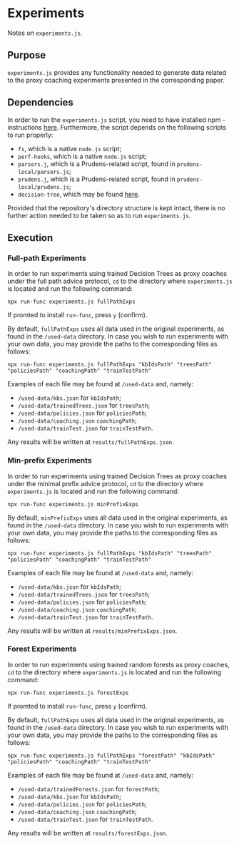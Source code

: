 # Experiments
Notes on `experiments.js`.

## Purpose
`experiments.js` provides any functionality needed to generate data related to the proxy coaching experiments presented in the corresponding paper.

## Dependencies
In order to run the `experiments.js` script, you need to have installed npm - instructions [here](). Furthermore, the script depends on the following scripts to run properly:
* `fs`, which is a native `node.js` script;
* `perf-hooks`, which is a native `node.js` script;
* `parsers.j`, which is a Prudens-related script, found in `prudens-local/parsers.js`;
* `prudens.j`, which is a Prudens-related script, found in `prudens-local/prudens.js`;
* `decision-tree`, which may be found [here](https://www.npmjs.com/package/decision-tree).

Provided that the repository's directory structure is kept intact, there is no further action needed to be taken so as to run `experiments.js`.

## Execution

### Full-path Experiments

In order to run experiments using trained Decision Trees as proxy coaches under the full path advice protocol, `cd` to the directory where `experiments.js` is located and run the following command:

```
npx run-func experiments.js fullPathExps
```

If promted to install `run-func`, press `y` (confirm). 

By default, `fullPathExps` uses all data used in the original experiments, as found in the `/used-data` directory. In case you wish to run experiments with your own data, you may provide the paths to the corresponding files as follows:

```
npx run-func experiments.js fullPathExps "kbIdsPath" "treesPath" "policiesPath" "coachingPath" "trainTestPath"
```

Examples of each file may be found at `/used-data` and, namely:
* `/used-data/kbs.json` for `kbIdsPath`;
*  `/used-data/trainedTrees.json` for `treesPath`;
* `/used-data/policies.json` for `policiesPath`;
* `/used-data/coaching.json` `coachingPath`;
* `/used-data/trainTest.json` for `trainTestPath`.

Any results will be written at `results/fullPathExps.json`.

### Min-prefix Experiments

In order to run experiments using trained Decision Trees as proxy coaches under the minimal prefix advice protocol, `cd` to the directory where `experiments.js` is located and run the following command:

```
npx run-func experiments.js minPrefixExps
```

By default, `minPrefixExps` uses all data used in the original experiments, as found in the `/used-data` directory. In case you wish to run experiments with your own data, you may provide the paths to the corresponding files as follows:

```
npx run-func experiments.js fullPathExps "kbIdsPath" "treesPath" "policiesPath" "coachingPath" "trainTestPath"
```

Examples of each file may be found at `/used-data` and, namely:
* `/used-data/kbs.json` for `kbIdsPath`;
*  `/used-data/trainedTrees.json` for `treesPath`;
* `/used-data/policies.json` for `policiesPath`;
* `/used-data/coaching.json` `coachingPath`;
* `/used-data/trainTest.json` for `trainTestPath`.

Any results will be written at `results/minPrefixExps.json`.

### Forest Experiments

In order to run experiments using trained random forests as proxy coaches, `cd` to the directory where `experiments.js` is located and run the following command:

```
npx run-func experiments.js forestExps
```

If promted to install `run-func`, press `y` (confirm). 

By default, `fullPathExps` uses all data used in the original experiments, as found in the `/used-data` directory. In case you wish to run experiments with your own data, you may provide the paths to the corresponding files as follows:

```
npx run-func experiments.js fullPathExps "forestPath" "kbIdsPath" "policiesPath" "coachingPath" "trainTestPath"
```

Examples of each file may be found at `/used-data` and, namely:
*  `/used-data/trainedForests.json` for `forestPath`;
* `/used-data/kbs.json` for `kbIdsPath`;
* `/used-data/policies.json` for `policiesPath`;
* `/used-data/coaching.json` `coachingPath`;
* `/used-data/trainTest.json` for `trainTestPath`.

Any results will be written at `results/forestExps.json`.
